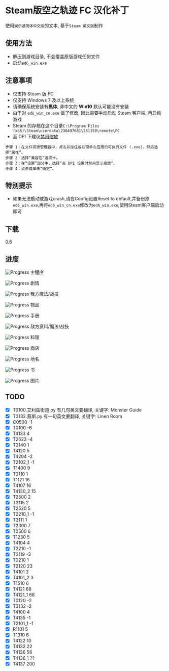 # Steam版空之轨迹 FC 汉化补丁

使用`娱乐通简体中文版`的文本, 基于`Steam 英文版`制作

## 使用方法

* 解压到游戏目录, 不会覆盖原版游戏任何文件
* 启动`ed6_win.exe`

## 注意事项

* 仅支持 Steam 版 FC
* 仅支持 Windows 7 及以上系统
* 请确保系统安装有**黑体**, 非中文的 **Win10** 默认可能没有安装
* 由于对 `ed6_win_cn.exe` 做了修改, 因此需要手动启动 Steam 客户端, 再启动游戏
* Steam 的存档在这个目录`C:\Program Files (x86)\Steam\userdata\230497681\251150\remote\FC`
* 高 DPI 下建议<a href="https://www.microsoft.com/surface/zh-cn/support/apps-and-windows-store/app-display-issues?os=windows-8.1-update-1#Solution2" target="_blank">禁用缩放</a>

```
步骤 1：在文件资源管理器中，点击并按住或右键单击应用的可执行文件 (.exe)，然后选择“属性”。
步骤 2：选择“兼容性”选项卡。
步骤 3：在“设置”部分中，选择“高 DPI 设置时禁用显示缩放”。
步骤 4：点击或单击“确定”。
```

## 特别提示
* 如果无法启动或游戏crash,请在Config设置Reset to default,并备份原`ed6_win.exe`,再将`ed6_win_cn.exe`修改为`ed6_win.exe`,使用Steam客户端启动即可

## 下载

<a href="https://github.com/Ouroboros/ED6-FC-Steam-CN/releases/latest" target="_blank">0.6</a>

## 进度

![Progress](http://progressed.io/bar/99) 主程序

![Progress](http://progressed.io/bar/100) 剧情

![Progress](http://progressed.io/bar/100) 我方魔法/战技

![Progress](http://progressed.io/bar/100) 物品

![Progress](http://progressed.io/bar/100) 手册

![Progress](http://progressed.io/bar/99) 敌方资料/魔法/战技

![Progress](http://progressed.io/bar/0) 料理

![Progress](http://progressed.io/bar/100) 商店

![Progress](http://progressed.io/bar/100) 地名

![Progress](http://progressed.io/bar/0) 书

![Progress](http://progressed.io/bar/0) 图片

## TODO

- [x] T0100.艾利兹街道.py 有几句英文要翻译, 关键字: Monster Guide
- [x] T3132.蔡斯.py 有一句英文要翻译, 关键字: Linen Room
- [x] C0500      -1
- [x] T0100      -6
- [x] T4133      4
- [x] T2523      -4
- [x] T3140      1
- [x] T4120      5
- [x] T4204      -2
- [x] T2102_1    -1
- [x] T1400      9
- [x] T3110      1
- [x] T1121      16
- [x] T4107      16
- [x] T4130_2    15
- [x] T2500      2
- [x] T3115      2
- [x] T2520      5
- [x] T2210_1    -1
- [x] T3111      1
- [x] T2300      7
- [x] T0500      6
- [x] T1230      5
- [x] T4104      4
- [x] T2210      -1
- [x] T3119      -3
- [x] T0210      1
- [x] T2120      23
- [x] T4101      3
- [x] T4101_2    3
- [x] T1510      6
- [x] T4121      68
- [x] T4121_1    68
- [x] T0120      -2
- [x] T3132      -2
- [x] T4100      4
- [x] T4135      -1
- [x] T2101_1    -1
- [x] R1101      5
- [x] T1310      6
- [x] T4122      10
- [x] T4132      22
- [x] T4136      56
- [x] T4136_1    ??
- [x] T4137      200
